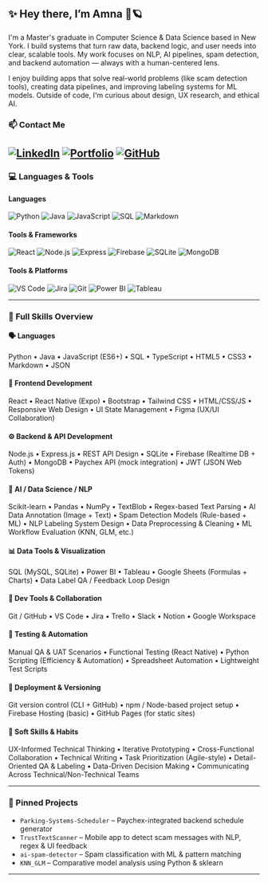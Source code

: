<h2>✨ Hey there, I’m Amna 🌙🪐</h2>

I'm a Master's graduate in Computer Science & Data Science based in New York. I build systems that turn raw data, backend logic, and user needs into clear, scalable tools. My work focuses on NLP, AI pipelines, spam detection, and backend automation — always with a human-centered lens.

I enjoy building apps that solve real-world problems (like scam detection tools), creating data pipelines, and improving labeling systems for ML models. Outside of code, I'm curious about design, UX research, and ethical AI.


### 📫 Contact Me

[![LinkedIn](https://img.shields.io/badge/-LinkedIn-blue?style=flat-square&logo=linkedin&logoColor=white)](https://linkedin.com/in/amvakh)
[![Portfolio](https://img.shields.io/badge/-Portfolio-black?style=flat-square&logo=vercel)](https://amvakh.co)
[![GitHub](https://img.shields.io/badge/-GitHub-181717?style=flat-square&logo=github)](https://github.com/amvakh)
---

### 💻 Languages & Tools

#### Languages

![Python](https://img.shields.io/badge/-Python-3776AB?style=flat-square&logo=python&logoColor=white)
![Java](https://img.shields.io/badge/-Java-007396?style=flat-square&logo=java&logoColor=white)
![JavaScript](https://img.shields.io/badge/-JavaScript-F7DF1E?style=flat-square&logo=javascript&logoColor=black)
![SQL](https://img.shields.io/badge/-SQL-4479A1?style=flat-square&logo=postgresql&logoColor=white)
![Markdown](https://img.shields.io/badge/-Markdown-000000?style=flat-square&logo=markdown)

#### Tools & Frameworks

![React](https://img.shields.io/badge/-React-61DAFB?style=flat-square&logo=react&logoColor=black)
![Node.js](https://img.shields.io/badge/-Node.js-339933?style=flat-square&logo=nodedotjs&logoColor=white)
![Express](https://img.shields.io/badge/-Express-000000?style=flat-square&logo=express&logoColor=white)
![Firebase](https://img.shields.io/badge/-Firebase-FFCA28?style=flat-square&logo=firebase&logoColor=black)
![SQLite](https://img.shields.io/badge/-SQLite-003B57?style=flat-square&logo=sqlite&logoColor=white)
![MongoDB](https://img.shields.io/badge/-MongoDB-47A248?style=flat-square&logo=mongodb&logoColor=white)

#### Tools & Platforms

![VS Code](https://img.shields.io/badge/-VS%20Code-007ACC?style=flat-square&logo=visual-studio-code&logoColor=white)
![Jira](https://img.shields.io/badge/-Jira-0052CC?style=flat-square&logo=jira&logoColor=white)
![Git](https://img.shields.io/badge/-Git-F05032?style=flat-square&logo=git&logoColor=white)
![Power BI](https://img.shields.io/badge/-Power%20BI-F2C811?style=flat-square&logo=powerbi&logoColor=black)
![Tableau](https://img.shields.io/badge/-Tableau-E97627?style=flat-square&logo=tableau&logoColor=white)

---

### 🧠 Full Skills Overview

#### 🗣️ Languages
Python • Java • JavaScript (ES6+) • SQL • TypeScript • HTML5 • CSS3 • Markdown • JSON

#### 🎨 Frontend Development
React • React Native (Expo) • Bootstrap • Tailwind CSS • HTML/CSS/JS • Responsive Web Design • UI State Management • Figma (UX/UI Collaboration)

#### ⚙️ Backend & API Development
Node.js • Express.js • REST API Design • SQLite • Firebase (Realtime DB + Auth) • MongoDB • Paychex API (mock integration) • JWT (JSON Web Tokens)

#### 🤖 AI / Data Science / NLP
Scikit-learn • Pandas • NumPy • TextBlob • Regex-based Text Parsing • AI Data Annotation (Image + Text) • Spam Detection Models (Rule-based + ML) • NLP Labeling System Design • Data Preprocessing & Cleaning • ML Workflow Evaluation (KNN, GLM, etc.)

#### 📊 Data Tools & Visualization
SQL (MySQL, SQLite) • Power BI • Tableau • Google Sheets (Formulas + Charts) • Data Label QA / Feedback Loop Design

#### 🧰 Dev Tools & Collaboration
Git / GitHub • VS Code • Jira • Trello • Slack • Notion • Google Workspace

#### 🧪 Testing & Automation
Manual QA & UAT Scenarios • Functional Testing (React Native) • Python Scripting (Efficiency & Automation) • Spreadsheet Automation • Lightweight Test Scripts

#### 🚀 Deployment & Versioning
Git version control (CLI + GitHub) • npm / Node-based project setup • Firebase Hosting (basic) • GitHub Pages (for static sites)

#### 🌱 Soft Skills & Habits
UX-Informed Technical Thinking • Iterative Prototyping • Cross-Functional Collaboration • Technical Writing • Task Prioritization (Agile-style) • Detail-Oriented QA & Labeling • Data-Driven Decision Making • Communicating Across Technical/Non-Technical Teams

---

### 📌 Pinned Projects 

- `Parking-Systems-Scheduler` – Paychex-integrated backend schedule generator
- `TrustTextScanner` – Mobile app to detect scam messages with NLP, regex & UI feedback
- `ai-spam-detector` – Spam classification with ML & pattern matching
- `KNN_GLM` – Comparative model analysis using Python & sklearn


---

